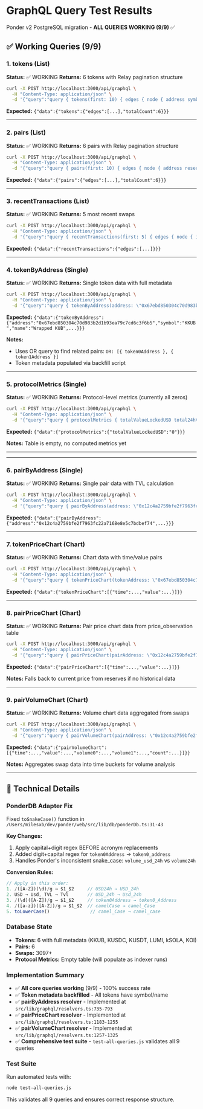 # GraphQL Query Test Results

Ponder v2 PostgreSQL migration - **ALL QUERIES WORKING (9/9)** ✅

## ✅ Working Queries (9/9)

### 1. tokens (List)
**Status:** ✅ WORKING
**Returns:** 6 tokens with Relay pagination structure

```bash
curl -X POST http://localhost:3000/api/graphql \
  -H "Content-Type: application/json" \
  -d '{"query":"query { tokens(first: 10) { edges { node { address symbol name priceUSD volumeUSD24h } } totalCount } }"}'
```

**Expected:** `{"data":{"tokens":{"edges":[...],"totalCount":6}}}`

---

### 2. pairs (List)
**Status:** ✅ WORKING
**Returns:** 6 pairs with Relay pagination structure

```bash
curl -X POST http://localhost:3000/api/graphql \
  -H "Content-Type: application/json" \
  -d '{"query":"query { pairs(first: 10) { edges { node { address reserve0 reserve1 volumeUSD volume24hChange } } totalCount } }"}'
```

**Expected:** `{"data":{"pairs":{"edges":[...],"totalCount":6}}}`

---

### 3. recentTransactions (List)
**Status:** ✅ WORKING
**Returns:** 5 most recent swaps

```bash
curl -X POST http://localhost:3000/api/graphql \
  -H "Content-Type: application/json" \
  -d '{"query":"query { recentTransactions(first: 5) { edges { node { id timestamp amountIn amountOut } } } }"}'
```

**Expected:** `{"data":{"recentTransactions":{"edges":[...]}}}`

---

### 4. tokenByAddress (Single)
**Status:** ✅ WORKING
**Returns:** Single token data with full metadata

```bash
curl -X POST http://localhost:3000/api/graphql \
  -H "Content-Type: application/json" \
  -d '{"query":"query { tokenByAddress(address: \"0x67ebd850304c70d983b2d1b93ea79c7cd6c3f6b5\") { address symbol name priceUSD } }"}'
```

**Expected:** `{"data":{"tokenByAddress":{"address":"0x67ebd850304c70d983b2d1b93ea79c7cd6c3f6b5","symbol":"KKUB","name":"Wrapped KUB",...}}}`

**Notes:**
- Uses OR query to find related pairs: `OR: [{ token0Address }, { token1Address }]`
- Token metadata populated via backfill script

---

### 5. protocolMetrics (Single)
**Status:** ✅ WORKING
**Returns:** Protocol-level metrics (currently all zeros)

```bash
curl -X POST http://localhost:3000/api/graphql \
  -H "Content-Type: application/json" \
  -d '{"query":"query { protocolMetrics { totalValueLockedUSD total24hVolumeUSD } }"}'
```

**Expected:** `{"data":{"protocolMetrics":{"totalValueLockedUSD":"0"}}}`

**Notes:** Table is empty, no computed metrics yet

---

---

### 6. pairByAddress (Single)
**Status:** ✅ WORKING
**Returns:** Single pair data with TVL calculation

```bash
curl -X POST http://localhost:3000/api/graphql \
  -H "Content-Type: application/json" \
  -d '{"query":"query { pairByAddress(address: \"0x12c4a2759bfe2f7963fc22a7168e8e5c7bdbef74\") { address reserve0 reserve1 token0 { address symbol } token1 { address symbol } } }"}'
```

**Expected:** `{"data":{"pairByAddress":{"address":"0x12c4a2759bfe2f7963fc22a7168e8e5c7bdbef74",...}}}`

---

### 7. tokenPriceChart (Chart)
**Status:** ✅ WORKING
**Returns:** Chart data with time/value pairs

```bash
curl -X POST http://localhost:3000/api/graphql \
  -H "Content-Type: application/json" \
  -d '{"query":"query { tokenPriceChart(tokenAddress: \"0x67ebd850304c70d983b2d1b93ea79c7cd6c3f6b5\", timeframe: \"1d\") { time value } }"}'
```

**Expected:** `{"data":{"tokenPriceChart":[{"time":...,"value":...}]}}`

---

### 8. pairPriceChart (Chart)
**Status:** ✅ WORKING
**Returns:** Pair price chart data from price_observation table

```bash
curl -X POST http://localhost:3000/api/graphql \
  -H "Content-Type: application/json" \
  -d '{"query":"query { pairPriceChart(pairAddress: \"0x12c4a2759bfe2f7963fc22a7168e8e5c7bdbef74\", timeframe: \"1d\") { time value } }"}'
```

**Expected:** `{"data":{"pairPriceChart":[{"time":...,"value":...}]}}`

**Notes:** Falls back to current price from reserves if no historical data

---

### 9. pairVolumeChart (Chart)
**Status:** ✅ WORKING
**Returns:** Volume chart data aggregated from swaps

```bash
curl -X POST http://localhost:3000/api/graphql \
  -H "Content-Type: application/json" \
  -d '{"query":"query { pairVolumeChart(pairAddress: \"0x12c4a2759bfe2f7963fc22a7168e8e5c7bdbef74\", timeframe: \"1d\") { time value volume0 volume1 count } }"}'
```

**Expected:** `{"data":{"pairVolumeChart":[{"time":...,"value":...,"volume0":...,"volume1":...,"count":...}]}}`

**Notes:** Aggregates swap data into time buckets for volume analysis

---

## 🔧 Technical Details

### PonderDB Adapter Fix
Fixed `toSnakeCase()` function in `/Users/milesxb/dev/ponder/web/src/lib/db/ponderDb.ts:31-43`

**Key Changes:**
1. Apply capital+digit regex BEFORE acronym replacements
2. Added digit+capital regex for `token0Address` → `token0_address`
3. Handles Ponder's inconsistent snake_case: `volume_usd_24h` vs `volume24h`

**Conversion Rules:**
```javascript
// Apply in this order:
1. /([A-Z])(\d)/g → $1_$2     // USD24h → USD_24h
2. USD → Usd, TVL → Tvl       // USD_24h → Usd_24h
3. /(\d)([A-Z])/g → $1_$2     // token0Address → token0_Address
4. /([a-z])([A-Z])/g → $1_$2  // camelCase → camel_Case
5. toLowerCase()               // camel_Case → camel_case
```

### Database State
- **Tokens:** 6 with full metadata (KKUB, KUSDC, KUSDT, LUMI, kSOLA, KOI)
- **Pairs:** 6
- **Swaps:** 3097+
- **Protocol Metrics:** Empty table (will populate as indexer runs)

### Implementation Summary
- ✅ **All core queries working** (9/9) - 100% success rate
- ✅ **Token metadata backfilled** - All tokens have symbol/name
- ✅ **pairByAddress resolver** - Implemented at `src/lib/graphql/resolvers.ts:735-793`
- ✅ **pairPriceChart resolver** - Implemented at `src/lib/graphql/resolvers.ts:1183-1255`
- ✅ **pairVolumeChart resolver** - Implemented at `src/lib/graphql/resolvers.ts:1257-1325`
- ✅ **Comprehensive test suite** - `test-all-queries.js` validates all 9 queries

### Test Suite
Run automated tests with:
```bash
node test-all-queries.js
```

This validates all 9 queries and ensures correct response structure.